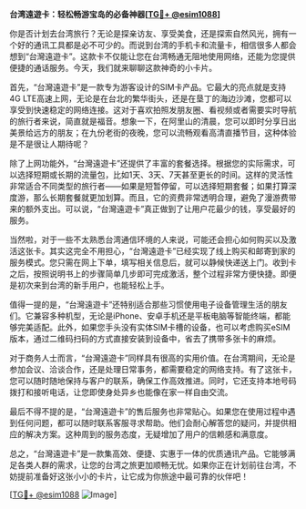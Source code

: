 **台湾遠遊卡：轻松畅游宝岛的必备神器[[TG💪+ @esim1088](https://t.me/s/esim1088)]**

你是否计划去台湾旅行？无论是探亲访友、享受美食，还是探索自然风光，拥有一个好的通讯工具都是必不可少的。而说到台湾的手机卡和流量卡，相信很多人都会想到“台灣遠遊卡”。这款卡不仅能让您在台湾畅通无阻地使用网络，还能为您提供便捷的通话服务。今天，我们就来聊聊这款神奇的小卡片。

首先，“台灣遠遊卡”是一款专为游客设计的SIM卡产品。它最大的亮点就是支持4G LTE高速上网，无论是在台北的繁华街头，还是在垦丁的海边沙滩，您都可以享受到快速稳定的网络连接。这对于喜欢拍照发朋友圈、看视频或者需要实时导航的旅行者来说，简直就是福音。想象一下，在阿里山的清晨，您可以即时分享日出美景给远方的朋友；在九份老街的夜晚，您可以流畅观看高清直播节目，这种体验是不是很让人期待呢？

除了上网功能外，“台灣遠遊卡”还提供了丰富的套餐选择。根据您的实际需求，可以选择短期或长期的流量包，比如1天、3天、7天甚至更长的时间。这样的灵活性非常适合不同类型的旅行者——如果是短暂停留，可以选择短期套餐；如果打算深度游，那么长期套餐就更加划算。而且，它的资费非常透明合理，避免了漫游费带来的额外支出。可以说，“台灣遠遊卡”真正做到了让用户花最少的钱，享受最好的服务。

当然啦，对于一些不太熟悉台湾通信环境的人来说，可能还会担心如何购买以及激活这张卡。其实这完全不用担心，“台灣遠遊卡”已经实现了线上购买和邮寄到家的服务模式。您只需在网上下单，填写相关信息后，就可以静候快递送上门。收到卡之后，按照说明书上的步骤简单几步即可完成激活，整个过程非常方便快捷。即便是初次来到台湾的新手用户，也能轻松上手。

值得一提的是，“台灣遠遊卡”还特别适合那些习惯使用电子设备管理生活的朋友们。它兼容多种机型，无论是iPhone、安卓手机还是平板电脑等智能终端，都能够完美适配。此外，如果您手头没有实体SIM卡槽的设备，也可以考虑购买eSIM版本，通过二维码扫码的方式直接安装到设备中，省去了携带多张卡的麻烦。

对于商务人士而言，“台灣遠遊卡”同样具有很高的实用价值。在台湾期间，无论是参加会议、洽谈合作，还是处理日常事务，都需要稳定的网络支持。有了这张卡，您可以随时随地保持与客户的联系，确保工作高效推进。同时，它还支持本地号码拨打和接听电话，让您即使身处异乡也能像在家一样自由交流。

最后不得不提的是，“台灣遠遊卡”的售后服务也非常贴心。如果您在使用过程中遇到任何问题，都可以随时联系客服寻求帮助。他们会耐心解答您的疑问，并提供相应的解决方案。这种周到的服务态度，无疑增加了用户的信赖感和满意度。

总之，“台灣遠遊卡”是一款集高效、便捷、实惠于一体的优质通讯产品。它能够满足各类人群的需求，让您的台湾之旅更加顺畅无忧。如果你正在计划前往台湾，不妨提前准备好这张小小的卡片，让它成为你旅途中最可靠的伙伴吧！

[[TG💪+ @esim1088](https://t.me/s/esim1088) ![Image](https://i.postimg.cc/4NQfJmqS/Snipaste-2025-05-13-00-14-12.png)]